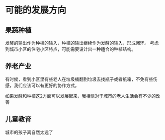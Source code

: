 


# 可能的发展方向
## 果蔬种植
发酵的输出作为种植的输入，种植的输出继续作为发酵的输入，形成闭环。
考虑到城市小区的住宅小区特点，可能需要设计出一种适合的种植结构。


## 养老产业
有时候，看到小区里有些老人在垃圾桶翻到垃圾去找瓶子或者纸箱，不免有些伤感，我们应该可以有更好的协作方式。

如果发酵和种植这2方面可以发展起来，我相信对于城市的老人生活会有不少的改善

## 儿童教育
城市的孩子离自然太远了

